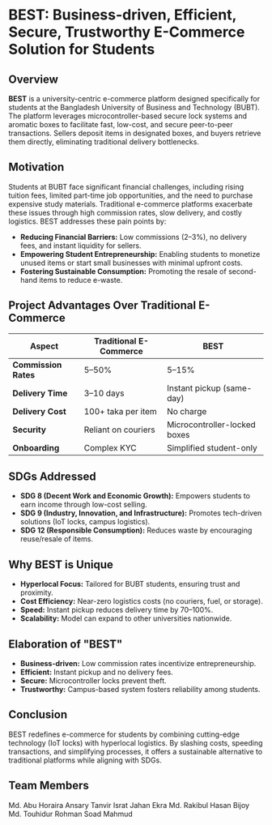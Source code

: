 # BEST: Business-driven, Efficient, Secure, Trustworthy E-Commerce Solution for Students

## Overview

**BEST** is a university-centric e-commerce platform designed specifically for students at the Bangladesh University of Business and Technology (BUBT). The platform leverages microcontroller-based secure lock systems and aromatic boxes to facilitate fast, low-cost, and secure peer-to-peer transactions. Sellers deposit items in designated boxes, and buyers retrieve them directly, eliminating traditional delivery bottlenecks.

## Motivation

Students at BUBT face significant financial challenges, including rising tuition fees, limited part-time job opportunities, and the need to purchase expensive study materials. Traditional e-commerce platforms exacerbate these issues through high commission rates, slow delivery, and costly logistics. BEST addresses these pain points by:

- **Reducing Financial Barriers:** Low commissions (2–3%), no delivery fees, and instant liquidity for sellers.
- **Empowering Student Entrepreneurship:** Enabling students to monetize unused items or start small businesses with minimal upfront costs.
- **Fostering Sustainable Consumption:** Promoting the resale of second-hand items to reduce e-waste.

## Project Advantages Over Traditional E-Commerce

| Aspect               | Traditional E-Commerce | BEST                          |
|----------------------|------------------------|-------------------------------|
| **Commission Rates** | 5–50%                 | 5–15%                          |
| **Delivery Time**     | 3–10 days             | Instant pickup (same-day)     |
| **Delivery Cost**     | 100+ taka per item    | No charge                     |
| **Security**          | Reliant on couriers   | Microcontroller-locked boxes  |
| **Onboarding**        | Complex KYC           | Simplified student-only       |

## SDGs Addressed

- **SDG 8 (Decent Work and Economic Growth):** Empowers students to earn income through low-cost selling.
- **SDG 9 (Industry, Innovation, and Infrastructure):** Promotes tech-driven solutions (IoT locks, campus logistics).
- **SDG 12 (Responsible Consumption):** Reduces waste by encouraging reuse/resale of items.

## Why BEST is Unique

- **Hyperlocal Focus:** Tailored for BUBT students, ensuring trust and proximity.
- **Cost Efficiency:** Near-zero logistics costs (no couriers, fuel, or storage).
- **Speed:** Instant pickup reduces delivery time by 70–100%.
- **Scalability:** Model can expand to other universities nationwide.

## Elaboration of "BEST"

- **Business-driven:** Low commission rates incentivize entrepreneurship.
- **Efficient:** Instant pickup and no delivery fees.
- **Secure:** Microcontroller locks prevent theft.
- **Trustworthy:** Campus-based system fosters reliability among students.

## Conclusion

BEST redefines e-commerce for students by combining cutting-edge technology (IoT locks) with hyperlocal logistics. By slashing costs, speeding transactions, and simplifying processes, it offers a sustainable alternative to traditional platforms while aligning with SDGs.

## Team Members
Md. Abu Horaira Ansary Tanvir
Israt Jahan Ekra
Md. Rakibul Hasan Bijoy
Md. Touhidur Rohman
Soad Mahmud



